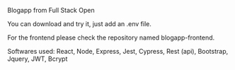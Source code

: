 Blogapp from Full Stack Open 

You can download and try it, just add an .env file.

For the frontend please check the repository named blogapp-frontend.

Softwares used: React, Node, Express, Jest, Cypress, Rest (api), Bootstrap, Jquery, JWT, Bcrypt

